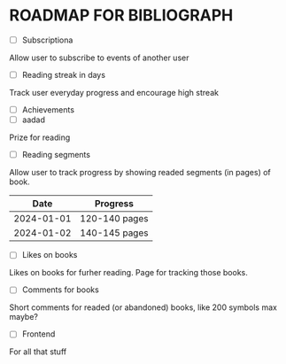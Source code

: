 # ROADMAP FOR BIBLIOGRAPH

- [ ] Subscriptiona

Allow user to subscribe to events of another user

- [ ] Reading streak in days

Track user everyday progress and encourage high streak

- [ ] Achievements
- [ ] aadad

Prize for reading

- [ ] Reading segments

Allow user to track progress by showing readed segments (in pages) of book.

|Date        |Progress       |
|------------|---------------|
| 2024-01-01 | 120-140 pages |
| 2024-01-02 | 140-145 pages |

- [ ] Likes on books

Likes on books for furher reading. Page for tracking those books.

- [ ] Comments for books

Short comments for readed (or abandoned) books, like 200 symbols max maybe?

- [ ] Frontend

For all that stuff
